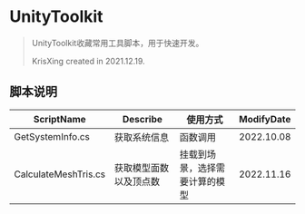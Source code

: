 # UnityToolkit

> UnityToolkit收藏常用工具脚本，用于快速开发。
>
> KrisXing created in 2021.12.19.

## 脚本说明

| ScriptName           | Describe               | 使用方式                       | ModifyDate |
| -------------------- | ---------------------- | ------------------------------ | ---------- |
| GetSystemInfo.cs     | 获取系统信息           | 函数调用                       | 2022.10.08 |
| CalculateMeshTris.cs | 获取模型面数以及顶点数 | 挂载到场景，选择需要计算的模型 | 2022.11.16 |

